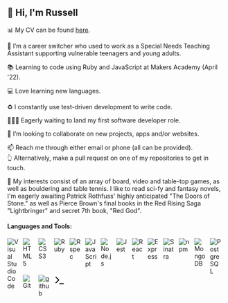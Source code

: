 ## 👋 Hi, I'm Russell

<p>📊 My CV can be found <a href=https://github.com/Rmorbey/Russell-CV>here</a>.

<p>🔄 I’m a career switcher who used to work as a Special Needs Teaching Assistant supporting vulnerable teenagers and young adults.</p>

<p>📚 Learning to code using Ruby and JavaScript at Makers Academy (April '22).</p>

<p>💻 Love learning new languages.</p>

<p>♻️ I constantly use test-driven development to write code.</p>

<p>🧑🏻‍💻 Eagerly waiting to land my first software developer role.</p>

<p>🤝 I’m looking to collaborate on new projects, apps and/or websites.</p>

<p>📫 Reach me through either email or phone (all can be provided). <br> 👆 Alternatively, make a pull request on one of my repositories to get in touch.</p>

<p>🧠 My interests consist of an array of board, video and table-top games, as well as bouldering and table tennis. I like to read sci-fy and fantasy novels, I'm eagerly awaiting Patrick Rothfuss' highly anticipated "The Doors of Stone." as well as Pierce Brown's final books in the Red Rising Saga "Lightbringer" and secret 7th book, "Red God". </p>

#### Languages and Tools:

<img align="left" alt="Visual Studio Code" width="26px" src="https://cdn.jsdelivr.net/gh/devicons/devicon/icons/vscode/vscode-original.svg" style="padding-right:10px;">
<img align="left" alt="HTML5" width="26px" src="https://cdn.jsdelivr.net/gh/devicons/devicon/icons/html5/html5-original.svg" style="padding-right:10px;">
<img align="left" alt="CSS3" width="26px" src="https://cdn.jsdelivr.net/gh/devicons/devicon/icons/css3/css3-original.svg" style="padding-right:10px;">
<img align="left" alt="Ruby" width="26px" src="https://cdn.jsdelivr.net/gh/devicons/devicon/icons/ruby/ruby-original.svg" style="padding-right:10px;">
<img align="left" alt="Rspec" width="26px" src="https://cdn.jsdelivr.net/gh/devicons/devicon/icons/rspec/rspec-original.svg" style="padding-right:10px;">
<img align="left" alt="JavaScript" width="26px" src="https://cdn.jsdelivr.net/gh/devicons/devicon/icons/javascript/javascript-original.svg" style="padding-right:10px;">
<img align="left" alt="Node.js" width="26px" src="https://cdn.jsdelivr.net/gh/devicons/devicon/icons/nodejs/nodejs-original.svg" style="padding-right:10px;">
<img align="left" alt="Jest" width="26px" src="https://symbols.getvecta.com/stencil_85/20_jest-icon.aff64ab210.png" style="padding-right:10px;">
<img align="left" alt="React" width="26px" src="https://cdn.jsdelivr.net/gh/devicons/devicon/icons/react/react-original.svg" style="padding-right:10px;">
<img align="left" alt="Express" width="26px" src="https://cdn.jsdelivr.net/gh/devicons/devicon/icons/express/express-original.svg" style="padding-right:10px;">
<img align="left" alt="Sinatra" width="26px" src="https://hackr.io/tutorials/learn-sinatra/logo/logo-sinatra?ver=1557508011" style="padding-right:10px;">
<img align="left" alt="npm" width="26px" src="https://user-images.githubusercontent.com/25181517/121401671-49102800-c959-11eb-9f6f-74d49a5e1774.png" style="padding-right:10px;">
<img align="left" alt="MongoDB" width="26px" src="https://cdn.jsdelivr.net/gh/devicons/devicon/icons/mongodb/mongodb-original.svg" style="padding-right:10px;">
<img align="left" alt="PostgreSQL" width="26px" src="https://user-images.githubusercontent.com/25181517/117208740-bfb78400-adf5-11eb-97bb-09072b6bedfc.png" style="padding-right:10px;">
<img align="left" alt="Git" width="26px" src="https://user-images.githubusercontent.com/25181517/117364277-fc4eb280-aebd-11eb-8769-a3583c6a2037.png"
style="padding-right:10px;">
<img align="left" alt="github" width="26px" src="https://user-images.githubusercontent.com/25181517/117364276-fc4eb280-aebd-11eb-92ba-8a6ef74b7313.png" style="padding-right:10px;">
<img align="left" alt="Terminal" width="26px" src="https://raw.githubusercontent.com/codeSTACKr/codeSTACKr/master/img/terminal-light.svg" style="padding-right:10px;">
